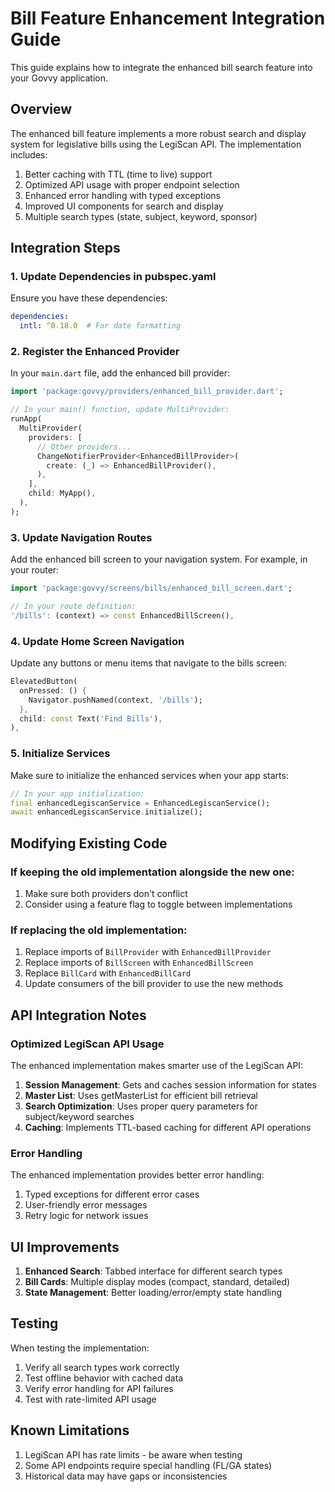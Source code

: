 # Bill Feature Enhancement Integration Guide

This guide explains how to integrate the enhanced bill search feature into your Govvy application.

## Overview

The enhanced bill feature implements a more robust search and display system for legislative bills using the LegiScan API. The implementation includes:

1. Better caching with TTL (time to live) support
2. Optimized API usage with proper endpoint selection
3. Enhanced error handling with typed exceptions
4. Improved UI components for search and display
5. Multiple search types (state, subject, keyword, sponsor)

## Integration Steps

### 1. Update Dependencies in pubspec.yaml

Ensure you have these dependencies:

```yaml
dependencies:
  intl: ^0.18.0  # For date formatting
```

### 2. Register the Enhanced Provider

In your `main.dart` file, add the enhanced bill provider:

```dart
import 'package:govvy/providers/enhanced_bill_provider.dart';

// In your main() function, update MultiProvider:
runApp(
  MultiProvider(
    providers: [
      // Other providers...
      ChangeNotifierProvider<EnhancedBillProvider>(
        create: (_) => EnhancedBillProvider(),
      ),
    ],
    child: MyApp(),
  ),
);
```

### 3. Update Navigation Routes

Add the enhanced bill screen to your navigation system. For example, in your router:

```dart
import 'package:govvy/screens/bills/enhanced_bill_screen.dart';

// In your route definition:
'/bills': (context) => const EnhancedBillScreen(),
```

### 4. Update Home Screen Navigation

Update any buttons or menu items that navigate to the bills screen:

```dart
ElevatedButton(
  onPressed: () {
    Navigator.pushNamed(context, '/bills');
  },
  child: const Text('Find Bills'),
),
```

### 5. Initialize Services

Make sure to initialize the enhanced services when your app starts:

```dart
// In your app initialization:
final enhancedLegiscanService = EnhancedLegiscanService();
await enhancedLegiscanService.initialize();
```

## Modifying Existing Code

### If keeping the old implementation alongside the new one:

1. Make sure both providers don't conflict
2. Consider using a feature flag to toggle between implementations

### If replacing the old implementation:

1. Replace imports of `BillProvider` with `EnhancedBillProvider`
2. Replace imports of `BillScreen` with `EnhancedBillScreen`
3. Replace `BillCard` with `EnhancedBillCard`
4. Update consumers of the bill provider to use the new methods

## API Integration Notes

### Optimized LegiScan API Usage

The enhanced implementation makes smarter use of the LegiScan API:

1. **Session Management**: Gets and caches session information for states
2. **Master List**: Uses getMasterList for efficient bill retrieval
3. **Search Optimization**: Uses proper query parameters for subject/keyword searches
4. **Caching**: Implements TTL-based caching for different API operations

### Error Handling

The enhanced implementation provides better error handling:

1. Typed exceptions for different error cases
2. User-friendly error messages
3. Retry logic for network issues

## UI Improvements

1. **Enhanced Search**: Tabbed interface for different search types
2. **Bill Cards**: Multiple display modes (compact, standard, detailed)
3. **State Management**: Better loading/error/empty state handling

## Testing 

When testing the implementation:

1. Verify all search types work correctly
2. Test offline behavior with cached data
3. Verify error handling for API failures
4. Test with rate-limited API usage

## Known Limitations

1. LegiScan API has rate limits - be aware when testing
2. Some API endpoints require special handling (FL/GA states)
3. Historical data may have gaps or inconsistencies